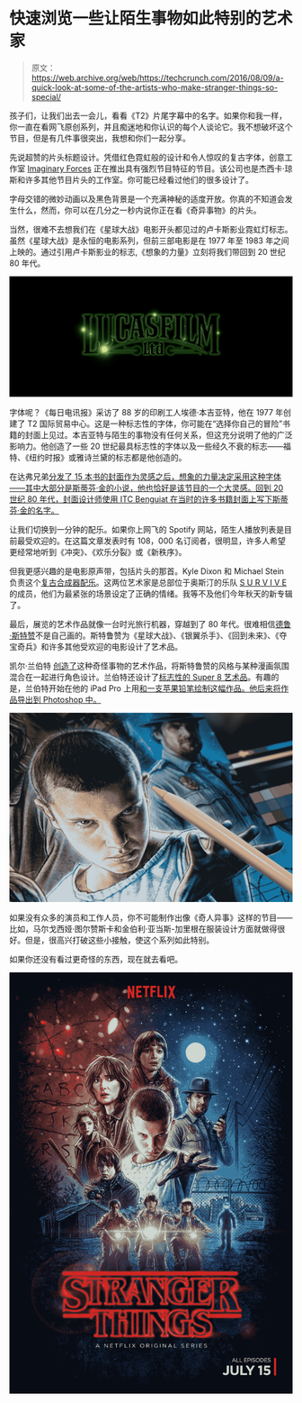 # 快速浏览一些让陌生事物如此特别的艺术家 

> 原文：<https://web.archive.org/web/https://techcrunch.com/2016/08/09/a-quick-look-at-some-of-the-artists-who-make-stranger-things-so-special/>

孩子们，让我们出去一会儿，看看《T2》片尾字幕中的名字。如果你和我一样，你一直在看网飞原创系列，并且痴迷地和你认识的每个人谈论它。我不想破坏这个节目，但是有几件事很突出，我想和你们一起分享。

先说超赞的片头标题设计。凭借红色霓虹般的设计和令人惊叹的复古字体，创意工作室 [Imaginary Forces](https://web.archive.org/web/20221005231711/https://www.imaginaryforces.com/) 正在推出具有强烈节目特征的节目。该公司也是杰西卡·琼斯和许多其他节目片头的工作室。你可能已经看过他们的很多设计了。

字母交错的微妙动画以及黑色背景是一个充满神秘的适度开放。你真的不知道会发生什么，然而，你可以在几分之一秒内说你正在看《奇异事物》的片头。

当然，很难不去想我们在《星球大战》电影开头都见过的卢卡斯影业霓虹灯标志。虽然《星球大战》是永恒的电影系列，但前三部电影是在 1977 年至 1983 年之间上映的。通过引用卢卡斯影业的标志,《想象的力量》立刻将我们带回到 20 世纪 80 年代。

![Lucasfilm-Logo](img/8129e34aa17e63e79a1feb64405d3020.png)

字体呢？《每日电讯报》采访了 88 岁的印刷工人埃德·本吉亚特，他在 1977 年创建了 T2 国际贸易中心。这是一种标志性的字体，你可能在“选择你自己的冒险”书籍的封面上见过。本吉亚特与陌生的事物没有任何关系，但这充分说明了他的广泛影响力。他创造了一些 20 世纪最具标志性的字体以及一些经久不衰的标志——福特、《纽约时报》或雅诗兰黛的标志都是他创造的。

在达弗兄弟[分发了 15 本书的封面作为灵感之后，想象的力量决定采用这种字体——其中大部分是斯蒂芬·金的小说，他也恰好是该节目的一个大灵感。回到 20 世纪 80 年代，封面设计师使用 ITC Benguiat 在当时的许多书籍封面上写下斯蒂芬·金的名字。](https://web.archive.org/web/20221005231711/http://www.hollywoodreporter.com/fien-print/duffer-brothers-talk-stranger-things-916180)

让我们切换到一分钟的配乐。如果你上网飞的 Spotify 网站，陌生人播放列表是目前最受欢迎的。在这篇文章发表时有 108，000 名订阅者，很明显，许多人希望更经常地听到《冲突》、《欢乐分裂》或《新秩序》。

但我更感兴趣的是电影原声带，包括片头的那首。Kyle Dixon 和 Michael Stein 负责这个[复古合成器配乐](https://web.archive.org/web/20221005231711/http://www.rollingstone.com/music/features/stranger-things-survive-talk-their-creepy-nostalgic-score-w431789)。这两位艺术家是总部位于奥斯汀的乐队 [S U R V I V E](https://web.archive.org/web/20221005231711/https://survive.bandcamp.com/) 的成员，他们为最紧张的场景设定了正确的情绪。我等不及他们今年秋天的新专辑了。

最后，展览的艺术作品就像一台时光旅行机器，穿越到了 80 年代。很难相信[德鲁·斯特赞](https://web.archive.org/web/20221005231711/https://en.wikipedia.org/wiki/Drew_Struzan)不是自己画的。斯特鲁赞为《星球大战》、《银翼杀手》、《回到未来》、《夺宝奇兵》和许多其他受欢迎的电影设计了艺术品。

凯尔·兰伯特 [创造了](https://web.archive.org/web/20221005231711/https://www.behance.net/gallery/40664543/Stranger-Things-Netflix-Poster-Art)这种奇怪事物的艺术作品，将斯特鲁赞的风格与某种漫画氛围混合在一起进行角色设计。兰伯特还设计了[标志性的 Super 8 艺术品](https://web.archive.org/web/20221005231711/http://kylelambert.co.uk/gallery/super-8-movie-poster/)。有趣的是，兰伯特开始在他的 iPad Pro 上用[和一支苹果铅笔绘制这幅作品。他后来将作品导出到 Photoshop 中。](https://web.archive.org/web/20221005231711/http://procreate.si/)

![1560e140664543.5787e03bf1ff4](img/5df6d7e7f6dc4f1d60f20b98b8a7df04.png)

如果没有众多的演员和工作人员，你不可能制作出像《奇人异事》这样的节目——比如，马尔戈西娅·图尔赞斯卡和金伯利·亚当斯-加里根在服装设计方面就做得很好。但是，很高兴打破这些小接触，使这个系列如此特别。

如果你还没有看过更奇怪的东西，现在就去看吧。

![6f1c7f40664543.5787e03bf042c](img/277404236e59ac76d509640680d364f2.png)
